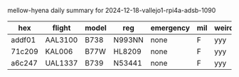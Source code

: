mellow-hyena daily summary for 2024-12-18-vallejo1-rpi4a-adsb-1090

|hex|flight|model|reg|emergency|mil|weirdo|
|--|--|--|--|--|--|--|
|addf01|AAL3100|B738|N993NN|none|F|yyy|
|71c209|KAL006|B77W|HL8209|none|F|yyy|
|a6c247|UAL1337|B739|N53441|none|F|yyy|
